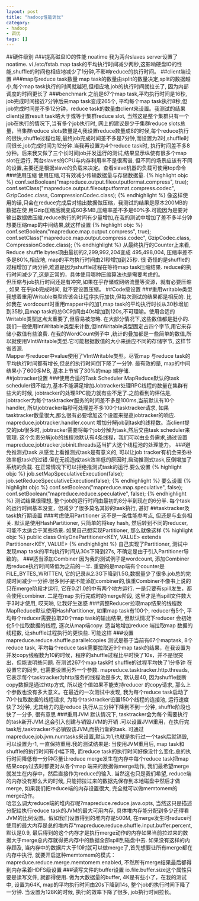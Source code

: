 ```yaml
---
layout: post
title: "hadoop性能调优"
category: 
- hadoop
- 调优
tags: []
---
```






##硬件级别
###提高磁盘IO的性能
noatime 我为两台slaves server设置了noatime. vi /etc/fstab.map task的平均执行时间减少两秒,这影响硬盘IO的性能,shuffle的时间也相应地减少了1分钟,不影响reduce的执行时间。
##client端设置
###map与reduce task数量
map task的数量由split的数量决定,split的数据越小,每个map task执行的时间就越短,但相应地,job的执行时间就拉长了, 因为内部调度的时间更长了
###benchmark
之前是67个map task,平均执行时间是16秒, job完成时间接近7分钟后来map task变成265个, 平均每个map task执行8秒,但job完成时间差不多12分钟，reduce task的数量由client来设置。我测试的结果client设置result task略大于或等于集群reduce slot, 当然这是整个集群只有一个job在执行的情况下,当有多个job执行时, 网上的建议是少于集群reduce slots总量，当集群reduce slots数量是4,我设置reduce数量成8的时候,每个reduce执行的很快,shuffle过程也短,最终job完成时间差不多是7分钟,而设置为2时,shuffle时间很长,job完成时间为12分钟.当我再设置为4个reduce task时, 执行时间差不多8分钟。后来我又做了三个长时间job并发运行的测试,结果显示纵使有很多个map slot在运行, 两台slaves的CPU与内存利用率不是很离谱, 但不同的场景应该有不同的设置,主要还是根据slave的负载来决定。查看slave机器的负载可使用top命令
###使用压缩
使用压缩,可有效减少传输数据量与存储数据量.
{% highlight objc %}
conf.setBoolean("mapreduce.output.fileoutputformat.compress", true);
conf.setClass("mapreduce.output.fileoutputformat.compress.codec",
GzipCodec.class, CompressionCodec.class);
{% endhighlight %}
像这样使用的话,只会在reduce完成后对输出数据做压缩，我测试的结果是原本200MB的数据在使
用Gzip压缩后就变成60多MB,压缩率差不多是60%多.可能因为是要对输出数据做压缩,reduce执行的时间有少量增加,在我的测试中增加了差不多半分钟
想要压缩map的中间结果,就这样设置
{% highlight objc %}
conf.setBoolean("mapreduce.map.output.compress", true);
conf.setClass("mapreduce.map.output.compress.codec", GzipCodec.class,
CompressionCodec.class);
{% endhighlight %}
从最终执行的Counter上来看, Reduce shuffle bytes项由最初的2,299,992,204变成
495,498,004, 压缩率差不多是80%,相应地, map的平均执行时间由21秒增加到25秒. 很
奇怪的是shuffle的过程增加了两分钟,难道是因为shuffle过程在等待map task压缩结果.
reduce的执行时间减少了,这是正常的，具体使用哪种压缩算法也是需要考虑的。</br>
但压缩与job执行时间还是有冲突,如果在乎存储或网络流量等资源，就有必要压缩 , 如果
在乎job完成时间, 就不要设置压缩。
##Code级设置
###重用writable类型
我想着重用Writable类型应该会让程序执行加快,但每次测试的结果都是相反的. 比如我在
wordcount时重用mapper中的加1,map task的平均执行时长从30秒增加到35秒,且map task的总GC时间由40s增加到120s,不可理喻。使用合适的Writable类型这点太重要了,但容易被忽略. 在大部分情况下,这些数值都是挺小的.我们一般使用IntWritable类型来计数,但IntWritable类型固定占四个字节,用它来存储小数值有些浪费. 在我的WordCount例子中
,统计的叠加都是一些简单的数值,所以就使用VIntWritable类型.它可能根据数值的大小来适应不同的存储字节, 这样节省资源.</br>
Mapper与reducer中value使用了VIntWritable类型。尽管map 与reduce task的平均执行时间都有增长,但总的执行时间倒下降了一分钟. 最有效的是, map的中间结果小了600多MB, 基本上节省了30%的map 端存储. </br>
##jobtracker设置
###使用合适的Task Scheduler
MapReduce默认的task scheduler很不给力,基本不能满足增加Jobtracker处理RPC线程的数量在集群有些大的时候, jobtracker的处理RPC能力就有些不足了.之前看到的评估是, jobtracker为每个tasktracker服务的时间差不多是100ms,当前默认有10个handler, 所以jobtracker每秒可处理差不多100个tasktracker请求, 如果tasktracker数量很大,那么很有必要增加这个设置来提高jobtracker的响应. mapreduce.jobtracker.handler.count
增加分解job到task的线程数。当client提交的job很多时, jobtracker需要将每个job分解为task,然后交由task scheduler来管理. 这个负责分解job的线程池默认有4条线程，我们可以由业务需求,通过设置mapreduce.jobtracker.jobinit.threads适当扩大这个线程池的处理能力。
###避免推测式task
从感觉上看推测式task是有意义的, 可以让job tracker有机会来弥补效率低task的过错.但在无视造成task效率低的原因时,启动推测式task,反倒增加了系统的负载. 在正常情况下可以拒绝推测式task的运行.要么设置
{% highlight objc %}
job.setMapSpeculativeExecution(false);
job.setReduceSpeculativeExecution(false);
{% endhighlight %}
要么设置
{% highlight objc %}
conf.setBoolean("mapreduce.map.speculative", false);
conf.setBoolean("mapreduce.reduce.speculative", false);
{% endhighlight %}
测试结果很理想, 整个job的运行时间由最初的8分半到现在的6分半. 每个task的运行时间基本没变，但减少了很多莫名其妙的task执行, 甚好
##tasktracker及task执行期设置
###考虑使用Partitioner
这不是一条性能参考点, 但还是与业务相关. 默认是使用HashPartitioner, 只简单的将key hash, 然后转到不同的reducer, 可能不太适合于某些场景. 如果自己想实现Partitioner, 那么就像这样
{% highlight objc %}
public class OnlyOnePartitioner<KEY, VALUE> extends Partitioner<KEY, VALUE>
{% endhighlight %}
自己实现了Partitioner, 测试中发现map task的平均执行时间从30s下降到27s, 不确定是由于引入Partitioner导致的。
###适当添加Combiner
因为我的测试例子是wordcount, 添加Combiner后reduce执行时间降低为之前的一半. 重要的是map端有个counter是 FILE_BYTES_WRITTEN, 它的记录从2.3G下降到1.5G,数据量少了很多.job总的完成时间减少一分钟.很多例子是不能添加combiner的,慎重Combiner不像书上说的只在merge阶段才运行, 它在0.21.0的中有两个地方运行. 一是只要有spill发生，都会使用combiner. 二是在map 执行完成时的merge阶段, 这里才是当spill文件数大于3时才使用, 哎天呐, 让我好生迷惑
###调整Reducer拉取map结果的线程数
MapReduce默认使用HashPartitioner, 如果map task有100个, reducer有5个, 平均每个reducer需要拉取20个map task的输出结果, 但默认情况下reducer 会初始化5个拉取数据的线程, 逐次从map端copy. 适当地增加reduce 端拉取map 数据的线程数, 让shuffle过程执行的更快些. 可能这样
###设置mapreduce.reduce.shuffle.parallelcopies
测试是基于当前有67个maptask, 8个reduce task, 平均每个reduce task需要拉取近9个map task的结果，在我设置为并发copy线程数为10的时候，程序的shuffle过程比平时快了10s，并不是很突出，但能说明些问题. 在测试267个map task时 shuffle的过程平均快了1分多钟
在设置它的同步, 也需要设置另外一个参数. mapreduce.tasktracker.http.threads, 它表示每个tasktracker为http服务的线程池是多大, 默认是40, 因为shuffle截断copy数据是通过http方式, 所以这个值如果不能支持reducer 的copy请求, 那么上个参数也没有多大意义。在最近的一次测试中发现, 我为每个reduce task启动了70个拉取数据的线程请求, 为每个tasktracker设置150个线程的连接池, 运行速度快了3分钟, 尤其给力的是reduce 执行从三分钟下降到不到一分钟, shuffle阶段也快了一分多, 很有意思
###重用JVM
默认情况下, tasktracker会为每个需要执行的task新开JVM.这会引入创建与销毁JVM的开销
.可以设置JVM重用，在执行完task后,tasktracker不必销毁该JVM,而执行新的task. 可通过
mapreduce.job.jvm.numtasks来设置,默认为1,也就是执行过一个task后就销毁,可以设置为-1, 一直保持重用.我的测试结果是: 当使用JVM重用后, map task和shuffle的执行时间有小幅下降, 而reduce task的执行时间好像没什么变化.总的执行时间降低有一分钟尽量让reduce merge发生在内存中每个reduce task把map 结果copy过去时都要对从各个map 端来的数据做merge动作, 我们最希望merge就发生在内存中，然后直接作为reduce的输入. 当然这也只是我们希望, reduce端的内存没有那么大的时候, 只能把拉过来的数据先保存到本地磁盘中然后才做merge, 如果我们把reduce端的内存设置很大, 完全就可以做memtomem的merge动作。</br>
哈怎么调大reduce端的堆内存呢?mapreduce.reduce.java.opts, 当然这只是描述分配给执行reduce task的JVM的最大可用内存, 具体堆内存能分配到多少还得看JVM的比例设置。假如我们设置得到的堆内存是500M, 在merge发生时reduce可使用的最大内存是总的堆内存*mapreduce.reduce.shuffle.input.buffer.percent, 默认是0.9, 最后得到的这个内存才是执行merge动作的内存如果当前拉过来的数据大于merge总内存就得把内存中的数据全部spill到磁盘中去. 如果没有这样的内存顾及, 当内存中的数据片大于10时就可以做merge了,首先想要让所有merge都在内存中执行, 就要开启这种memtomem的模式：mapreduce.reduce.merge.memtomem.enabled, 不然所有merge结果最后都得到内存呆着HDFS级设置
###读写文件的buffer设置
io.file.buffer.size这个属性只要是读写文件, 就都得使用. 做为大数据量的buffer, 4K是有些小了，在我的测试中, 设置为64K, map的平均执行时间由20s下降到14s, 整个job的执行时间下降了一分钟. 当设置为128K的时候, 执行的效率下降了很多, job执行时间拉长。